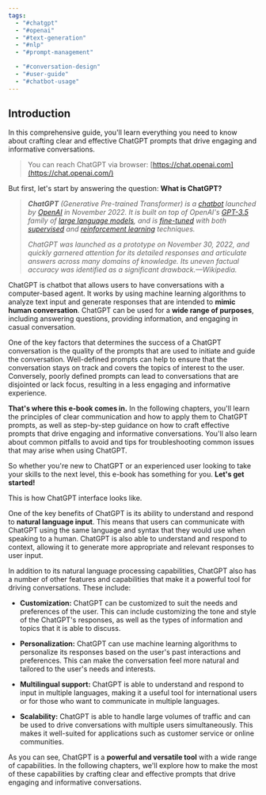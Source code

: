 ```yaml
---
tags:
  - "#chatgpt"
  - "#openai"
  - "#text-generation"
  - "#nlp"
  - "#prompt-management"

  - "#conversation-design"
  - "#user-guide"
  - "#chatbot-usage"
---
```

## Introduction

In this comprehensive guide, you'll learn everything you need to know about crafting clear and effective ChatGPT prompts that drive engaging and informative conversations.

> You can reach ChatGPT via browser: [https://chat.openai.com](https://chat.openai.com/)

But first, let's start by answering the question: **What is ChatGPT?**

> ***ChatGPT*** *(Generative Pre-trained Transformer) is a* [*chatbot*](https://en.wikipedia.org/wiki/Chatbot) *launched by* [*OpenAI*](https://en.wikipedia.org/wiki/OpenAI) *in November 2022. It is built on top of OpenAI's* [*GPT-3.5*](https://en.wikipedia.org/wiki/GPT-3) *family of* [*large language models*](https://en.wikipedia.org/wiki/Language_model)*, and is* [*fine-tuned*](https://en.wikipedia.org/wiki/Transfer_learning) *with both* [*supervised*](https://en.wikipedia.org/wiki/Supervised_learning) *and* [*reinforcement learning*](https://en.wikipedia.org/wiki/Reinforcement_learning) *techniques.*
>
> *ChatGPT was launched as a prototype on November 30, 2022, and quickly garnered attention for its detailed responses and articulate answers across many domains of knowledge. Its uneven factual accuracy was identified as a significant drawback.—Wikipedia.*

ChatGPT is chatbot that allows users to have conversations with a computer-based agent. It works by using machine learning algorithms to analyze text input and generate responses that are intended to **mimic human conversation**. ChatGPT can be used for a **wide range of purposes**, including answering questions, providing information, and engaging in casual conversation.

One of the key factors that determines the success of a ChatGPT conversation is the quality of the prompts that are used to initiate and guide the conversation. Well-defined prompts can help to ensure that the conversation stays on track and covers the topics of interest to the user. Conversely, poorly defined prompts can lead to conversations that are disjointed or lack focus, resulting in a less engaging and informative experience.

**That's where this e-book comes in.** In the following chapters, you'll learn the principles of clear communication and how to apply them to ChatGPT prompts, as well as step-by-step guidance on how to craft effective prompts that drive engaging and informative conversations. You'll also learn about common pitfalls to avoid and tips for troubleshooting common issues that may arise when using ChatGPT.

So whether you're new to ChatGPT or an experienced user looking to take your skills to the next level, this e-book has something for you. **Let's get started!**

This is how ChatGPT interface looks like.

One of the key benefits of ChatGPT is its ability to understand and respond to **natural language input**. This means that users can communicate with ChatGPT using the same language and syntax that they would use when speaking to a human. ChatGPT is also able to understand and respond to context, allowing it to generate more appropriate and relevant responses to user input.

In addition to its natural language processing capabilities, ChatGPT also has a number of other features and capabilities that make it a powerful tool for driving conversations. These include:

- **Customization:** ChatGPT can be customized to suit the needs and preferences of the user. This can include customizing the tone and style of the ChatGPT's responses, as well as the types of information and topics that it is able to discuss.
    
- **Personalization:** ChatGPT can use machine learning algorithms to personalize its responses based on the user's past interactions and preferences. This can make the conversation feel more natural and tailored to the user's needs and interests.
    
- **Multilingual support:** ChatGPT is able to understand and respond to input in multiple languages, making it a useful tool for international users or for those who want to communicate in multiple languages.
    
- **Scalability:** ChatGPT is able to handle large volumes of traffic and can be used to drive conversations with multiple users simultaneously. This makes it well-suited for applications such as customer service or online communities.
    

As you can see, ChatGPT is a **powerful and versatile tool** with a wide range of capabilities. In the following chapters, we'll explore how to make the most of these capabilities by crafting clear and effective prompts that drive engaging and informative conversations.